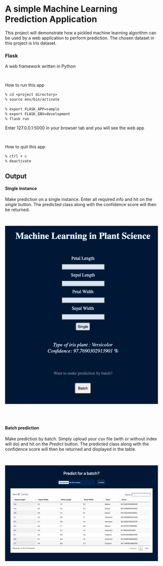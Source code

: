 # A simple Machine Learning Prediction Application 
This project will demonstrate how a pickled machine learning algorithm can be used by a web application to perform prediction. The chosen dataset in this project is Iris dataset.

### Flask
A web framework written in Python

<br />

How to run this app
```
% cd <project directory>
% source env/bin/activate

% export FLASK_APP=sample
% export FLASK_ENV=development
% flask run
```

Enter 127.0.0.1:5000 in your browser tab and you will see the web app

<br />

How to quit this app
```
% ctrl + c
% deactivate 
```

## Output
#### Single instance
Make prediction on a single instance. Enter all required info and hit on the *single* button. The predicted class along with the confidence score will then be returned.

<br />

![Sample Output I](https://github.com/Sins-Repo/ML-Prediction-App/blob/master/static/single-prediction.png?raw=true)

<br />
<br />

#### Batch prediction
Make prediction by batch. Simply upload your csv file (with or without index will do) and hit on the *Predict* button. The predicted class along with the confidence score will then be returned and displayed in the table.

<br />

![Sample Output I](https://github.com/Sins-Repo/ML-Prediction-App/blob/master/static/batch-prediction.png?raw=true)
